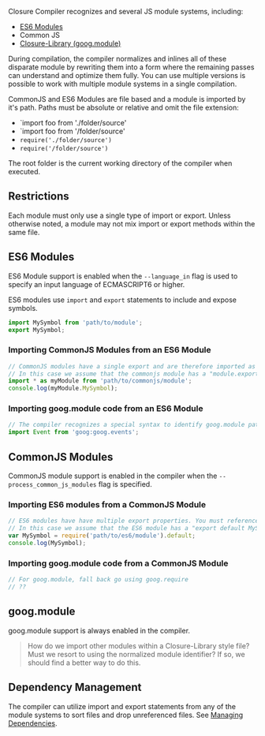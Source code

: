 Closure Compiler recognizes and several JS module systems, including:

 * [ES6 Modules](https://github.com/nzakas/understandinges6/blob/master/manuscript/14-Modules.md)
 * Common JS
 * [Closure-Library (goog.module)](https://google.github.io/closure-library/api/namespace_goog.html#module)

During compilation, the compiler normalizes and inlines all of these disparate module by rewriting them into a form where the remaining passes can understand and optimize them fully. You can use multiple versions is possible to work with multiple module systems in a single compilation.

CommonJS and ES6 Modules are file based and a module is imported by it's path. Paths must be absolute or relative and omit the file extension:

 * `import foo from './folder/source'
 * `import foo from '/folder/source'
 * `require('./folder/source')`
 * `require('/folder/source')`

The root folder is the current working directory of the compiler when executed.

## Restrictions

Each module must only use a single type of import or export. Unless otherwise noted, a module may not mix import or export methods within the same file.

## ES6 Modules

ES6 Module support is enabled when the `--language_in` flag is used to specify an input language of ECMASCRIPT6 or higher.

ES6 modules use `import` and `export` statements to include and expose symbols.

```JavaScript
import MySymbol from 'path/to/module';
export MySymbol;
```

### Importing CommonJS Modules from an ES6 Module

```JavaScript
// CommonJS modules have a single export and are therefore imported as namespaces.
// In this case we assume that the commonjs module has a "module.exports = { MySymbol: foo }" statement
import * as myModule from 'path/to/commonjs/module';
console.log(myModule.MySymbol);
```

### Importing goog.module code from an ES6 Module

```JavaScript
// The compiler recognizes a special syntax to identify goog.module paths
import Event from 'goog:goog.events';
```

## CommonJS Modules

CommonJS module support is enabled in the compiler when the `--process_common_js_modules` flag is specified.

### Importing ES6 modules from a CommonJS Module

```JavaScript
// ES6 modules have have multiple export properties. You must reference the desired property.
// In this case we assume that the ES6 module has a "export default MySymbol;" statement
var MySymbol = require('path/to/es6/module').default;
console.log(MySymbol);
```

### Importing goog.module code from a CommonJS Module

```JavaScript
// For goog.module, fall back go using goog.require
// ??
```

## goog.module

goog.module support is always enabled in the compiler.

> How do we import other modules within a Closure-Library style file? Must we resort to using the normalized
module identifier? If so, we should find a better way to do this.

## Dependency Management

The compiler can utilize import and export statements from any of the module systems to sort files and drop unreferenced files. See [Managing Dependencies](https://github.com/google/closure-compiler/wiki/Managing-Dependencies).